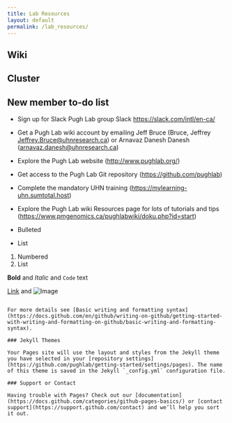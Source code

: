 ```yaml
---
title: Lab Resources
layout: default
permalink: /lab_resources/
---
```

## Wiki

## Cluster

## New member to-do list

- Sign up for Slack Pugh Lab group Slack https://slack.com/intl/en-ca/
- Get a Pugh Lab wiki account by emailing Jeff Bruce (Bruce, Jeffrey <Jeffrey.Bruce@uhnresearch.ca>) or Arnavaz Danesh Danesh  (<arnavaz.danesh@uhnresearch.ca>)
- Explore the Pugh Lab website  (http://www.pughlab.org/)
- Get access to the Pugh Lab Git repository (https://github.com/pughlab)
- Complete the mandatory UHN training (https://mylearning-uhn.sumtotal.host)
- Explore the Pugh Lab wiki Resources page for lots of tutorials and tips (https://www.pmgenomics.ca/pughlabwiki/doku.php?id=start)




- Bulleted
- List

1. Numbered
2. List

**Bold** and _Italic_ and `Code` text

[Link](url) and ![Image](src)
```

For more details see [Basic writing and formatting syntax](https://docs.github.com/en/github/writing-on-github/getting-started-with-writing-and-formatting-on-github/basic-writing-and-formatting-syntax).

### Jekyll Themes

Your Pages site will use the layout and styles from the Jekyll theme you have selected in your [repository settings](https://github.com/pughlab/getting-started/settings/pages). The name of this theme is saved in the Jekyll `_config.yml` configuration file.

### Support or Contact

Having trouble with Pages? Check out our [documentation](https://docs.github.com/categories/github-pages-basics/) or [contact support](https://support.github.com/contact) and we’ll help you sort it out.
